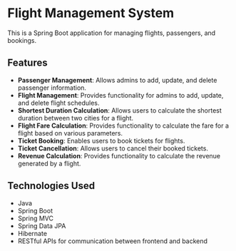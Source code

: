 # Flight Management System

This is a Spring Boot application for managing flights, passengers, and bookings.

## Features

- **Passenger Management**: Allows admins to add, update, and delete passenger information.
- **Flight Management**: Provides functionality for admins to add, update, and delete flight schedules.
- **Shortest Duration Calculation**: Allows users to calculate the shortest duration between two cities for a flight.
- **Flight Fare Calculation**: Provides functionality to calculate the fare for a flight based on various parameters.
- **Ticket Booking**: Enables users to book tickets for flights.
- **Ticket Cancellation**: Allows users to cancel their booked tickets.
- **Revenue Calculation**: Provides functionality to calculate the revenue generated by a flight.

## Technologies Used

- Java
- Spring Boot
- Spring MVC
- Spring Data JPA
- Hibernate
- RESTful APIs for communication between frontend and backend
